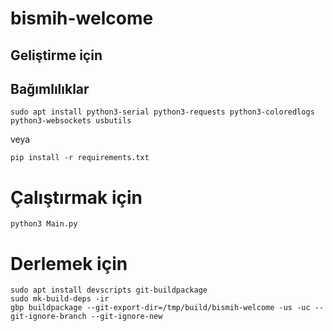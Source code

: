 # bismih-welcome


## Geliştirme için

## Bağımlılıklar

`sudo apt install python3-serial python3-requests python3-coloredlogs python3-websockets usbutils`

veya

`pip install -r requirements.txt`

# Çalıştırmak için

`python3 Main.py`

# Derlemek için

```console
sudo apt install devscripts git-buildpackage
sudo mk-build-deps -ir
gbp buildpackage --git-export-dir=/tmp/build/bismih-welcome -us -uc --git-ignore-branch --git-ignore-new
```